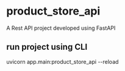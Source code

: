 # product_store_api
A Rest API project developed using FastAPI

## run project using CLI
uvicorn app.main:product_store_api --reload
